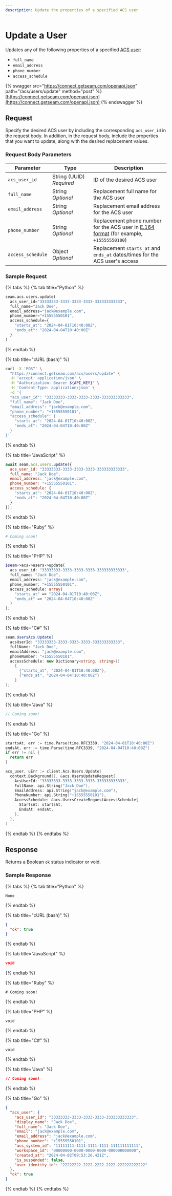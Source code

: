 ```yaml
---
description: Update the properties of a specified ACS user
---
```


# Update a User

Updates any of the following properties of a specified [ACS user](../../../products/access-systems/user-management.md):

* `full_name`
* `email_address`
* `phone_number`
* `access_schedule`

{% swagger src="https://connect.getseam.com/openapi.json" path="/acs/users/update" method="post" %}
[https://connect.getseam.com/openapi.json](https://connect.getseam.com/openapi.json)
{% endswagger %}

## Request

Specify the desired ACS user by including the corresponding `acs_user_id` in the request body. In addition, in the request body, include the properties that you want to update, along with the desired replacement values.

### Request Body Parameters

<table><thead><tr><th>Parameter</th><th width="112.33333333333331">Type</th><th>Description</th></tr></thead><tbody><tr><td><code>acs_user_id</code></td><td>String (UUID)<br><em>Required</em></td><td>ID of the desired ACS user</td></tr><tr><td><code>full_name</code></td><td>String<br><em>Optional</em></td><td>Replacement full name for the ACS user</td></tr><tr><td><code>email_address</code></td><td>String<br><em>Optional</em></td><td>Replacement email address for the ACS user</td></tr><tr><td><code>phone_number</code></td><td>String<br><em>Optional</em></td><td>Replacement phone number for the ACS user in <a href="https://www.itu.int/rec/T-REC-E.164/en">E.164 format</a> (for example, <code>+15555550100</code>)</td></tr><tr><td><code>access_schedule</code></td><td>Object<br><em>Optional</em></td><td>Replacement <code>starts_at</code> and <code>ends_at</code> dates/times for the ACS user's access</td></tr></tbody></table>

### Sample Request

{% tabs %}
{% tab title="Python" %}
```python
seam.acs.users.update(
  acs_user_id="33333333-3333-3333-3333-333333333333",
  full_name="Jack Doe",
  email_address="jack@example.com",
  phone_number="+15555550101",
  access_schedule={
    "starts_at": "2024-04-01T10:40:00Z",
    "ends_at": "2024-04-04T10:40:00Z"
  }
)
```
{% endtab %}

{% tab title="cURL (bash)" %}
```bash
curl -X 'POST' \
  "https://connect.getseam.com/acs/users/update" \
  -H 'accept: application/json' \
  -H "Authorization: Bearer ${API_KEY}" \
  -H 'Content-Type: application/json' \
  -d '{
  "acs_user_id": "33333333-3333-3333-3333-333333333333",
  "full_name": "Jack Doe",
  "email_address": "jack@example.com",
  "phone_number": "+15555550101",
  "access_schedule": {
    "starts_at": "2024-04-01T10:40:00Z",
    "ends_at": "2024-04-04T10:40:00Z"
  }
}'
```
{% endtab %}

{% tab title="JavaScript" %}
```javascript
await seam.acs.users.update({
  acs_user_id: "33333333-3333-3333-3333-333333333333",
  full_name: "Jack Doe",
  email_address: "jack@example.com",
  phone_number: "+15555550101",
  access_schedule: {
    "starts_at": "2024-04-01T10:40:00Z",
    "ends_at": "2024-04-04T10:40:00Z"
  }
});
```
{% endtab %}

{% tab title="Ruby" %}
```ruby
# Coming soon!
```
{% endtab %}

{% tab title="PHP" %}
```php
$seam->acs->users->update(
  acs_user_id: "33333333-3333-3333-3333-333333333333",
  full_name: "Jack Doe",
  email_address: "jack@example.com",
  phone_number: "+15555550101",
  access_schedule: array(
    "starts_at" => "2024-04-01T10:40:00Z",
    "ends_at" => "2024-04-04T10:40:00Z"
  )
);
```
{% endtab %}

{% tab title="C#" %}
```csharp
seam.UsersAcs.Update(
  acsUserId: "33333333-3333-3333-3333-333333333333",
  fullName: "Jack Doe",
  emailAddress: "jack@example.com",
  phoneNumber: "+15555550101",
  accessSchedule: new Dictionary<string, string>()
    {
      {"starts_at", "2024-04-01T10:40:00Z"},
      {"ends_at", "2024-04-04T10:40:00Z"}
    }
);
```
{% endtab %}

{% tab title="Java" %}
```java
// Coming soon!
```
{% endtab %}

{% tab title="Go" %}
```go
startsAt, err := time.Parse(time.RFC3339, "2024-04-01T10:40:00Z")
endsAt, err := time.Parse(time.RFC3339, "2024-04-04T10:40:00Z")
if err != nil {
  return err
}

acs_user, uErr := client.Acs.Users.Update(
  context.Background(), &acs.UsersUpdateRequest{
    AcsUserId: "33333333-3333-3333-3333-333333333333",
    FullName: api.String("Jack Doe"),
    EmailAddress: api.String("jack@example.com"),
    PhoneNumber: api.String("+15555550101"),
    AccessSchedule: &acs.UsersCreateRequestAccessSchedule{
      StartsAt: startsAt,
      EndsAt: endsAt,
    },
  },
)
```
{% endtab %}
{% endtabs %}

## Response

Returns a Boolean `ok` status indicator or void.

### Sample Response

{% tabs %}
{% tab title="Python" %}
```
None
```
{% endtab %}

{% tab title="cURL (bash)" %}
```json
{
  "ok": true
}
```
{% endtab %}

{% tab title="JavaScript" %}
```json
void
```
{% endtab %}

{% tab title="Ruby" %}
```
# Coming soon!
```
{% endtab %}

{% tab title="PHP" %}
```
void
```
{% endtab %}

{% tab title="C#" %}
```
void
```
{% endtab %}

{% tab title="Java" %}
```json
// Coming soon!
```
{% endtab %}

{% tab title="Go" %}
```json
{
  "acs_user": {
    "acs_user_id": "33333333-3333-3333-3333-333333333333",
    "display_name": "Jack Doe",
    "full_name": "Jack Doe",
    "email": "jack@example.com",
    "email_address": "jack@example.com",
    "phone_number": "+15555550101",
    "acs_system_id": "11111111-1111-1111-1111-111111111111",
    "workspace_id": "00000000-0000-0000-0000-000000000000",
    "created_at": "2024-04-02T09:53:26.421Z",
    "is_suspended": false,
    "user_identity_id": "22222222-2222-2222-2222-222222222222"
  },
  "ok": true
}
```
{% endtab %}
{% endtabs %}
